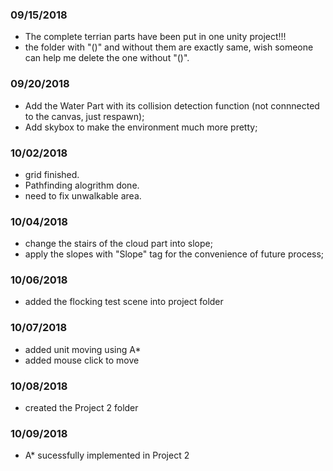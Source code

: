 ### 09/15/2018
- The complete terrian parts have been put in one unity project!!!
- the folder with "()" and without them are exactly same, wish someone can help me delete the one without "()".

### 09/20/2018
- Add the Water Part with its collision detection function (not connnected to the canvas, just respawn);
- Add skybox to make the environment much more pretty;

### 10/02/2018
- grid finished.
- Pathfinding alogrithm done.
- need to fix unwalkable area.

### 10/04/2018
- change the stairs of the cloud part into slope;
- apply the slopes with "Slope" tag for the convenience of future process;

### 10/06/2018
- added the flocking test scene into project folder

### 10/07/2018
- added unit moving using A*
- added mouse click to move

### 10/08/2018
- created the Project 2 folder

### 10/09/2018
- A* sucessfully implemented in Project 2

